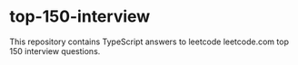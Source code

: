 # top-150-interview
This repository contains TypeScript answers to leetcode leetcode.com top 150 interview questions.
